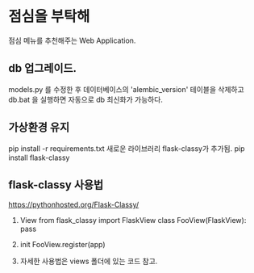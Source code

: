 # 점심을 부탁해
점심 메뉴를 추천해주는 Web Application.

## db 업그레이드.
models.py 를 수정한 후
데이터베이스의 'alembic_version' 테이블을 삭제하고
db.bat 을 실행하면 자동으로 db 최신화가 가능하다.

## 가상환경 유지
pip install -r requirements.txt
새로운 라이브러리 flask-classy가 추가됨.
pip install flask-classy

## flask-classy 사용법
https://pythonhosted.org/Flask-Classy/

1. View
from flask_classy import FlaskView
class FooView(FlaskView):
    pass

2. init
FooView.register(app)

3. 자세한 사용법은 views 폴더에 있는 코드 참고.

   
